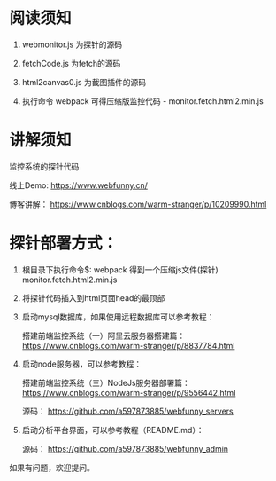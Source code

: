 # 阅读须知
1. webmonitor.js 为探针的源码

2. fetchCode.js 为fetch的源码

3. html2canvas0.js 为截图插件的源码

4. 执行命令 webpack 可得压缩版监控代码 - monitor.fetch.html2.min.js 


# 讲解须知
监控系统的探针代码

线上Demo:
    https://www.webfunny.cn/ 
    
博客讲解：
    https://www.cnblogs.com/warm-stranger/p/10209990.html


# 探针部署方式：

1. 根目录下执行命令$: webpack
   得到一个压缩js文件(探针)  monitor.fetch.html2.min.js 
   
2. 将探针代码插入到html页面head的最顶部   
   
   <!-- 判断生产环境加载监控代码 开始 -->
    <script type="text/javascript" src="//localhost:8000/monitor.fetch.html2.min.js"></script>
   <!-- 判断生产环境加载监控代码 结束 -->
   
3. 启动mysql数据库，如果使用远程数据库可以参考教程：

    搭建前端监控系统（一）阿里云服务器搭建篇：https://www.cnblogs.com/warm-stranger/p/8837784.html
    
4. 启动node服务器，可以参考教程： 

    搭建前端监控系统（三）NodeJs服务器部署篇：https://www.cnblogs.com/warm-stranger/p/9556442.html
    
    源码： https://github.com/a597873885/webfunny_servers
    
5. 启动分析平台界面，可以参考教程（README.md）：
    
    源码： https://github.com/a597873885/webfunny_admin
    
如果有问题，欢迎提问。

